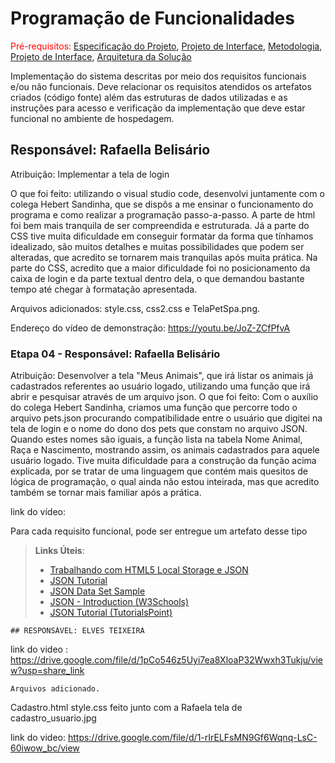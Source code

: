 # Programação de Funcionalidades

<span style="color:red">Pré-requisitos: <a href="2-Especificação do Projeto.md"> Especificação do Projeto</a></span>, <a href="3-Projeto de Interface.md"> Projeto de Interface</a>, <a href="4-Metodologia.md"> Metodologia</a>, <a href="3-Projeto de Interface.md"> Projeto de Interface</a>, <a href="5-Arquitetura da Solução.md"> Arquitetura da Solução</a>

Implementação do sistema descritas por meio dos requisitos funcionais e/ou não funcionais. Deve relacionar os requisitos atendidos os artefatos criados (código fonte) além das estruturas de dados utilizadas e as instruções para acesso e verificação da implementação que deve estar funcional no ambiente de hospedagem.

## Responsável: Rafaella Belisário
Atribuição: Implementar a tela de login
<p>O que foi feito: utilizando o visual studio code, desenvolvi juntamente com o colega Hebert Sandinha, que se dispôs a me ensinar o funcionamento do programa e como realizar a programação passo-a-passo. A parte de html foi bem mais tranquila de ser compreendida e estruturada. Já a parte do CSS tive muita dificuldade em conseguir formatar da forma que tínhamos idealizado, são muitos detalhes e muitas possibilidades que podem ser alteradas, que acredito se tornarem mais tranquilas após muita prática. Na parte do CSS, acredito que a maior dificuldade foi no posicionamento da caixa de login e da parte textual dentro dela, o que demandou bastante tempo até chegar à formatação apresentada.<p>
  
<p>Arquivos adicionados: style.css, css2.css e TelaPetSpa.png.
  
Endereço do vídeo de demonstração: https://youtu.be/JoZ-ZCfPfvA
  
### Etapa 04 - Responsável: Rafaella Belisário 
Atribuição: Desenvolver a tela "Meus Animais", que irá listar os animais já cadastrados referentes ao usuário logado, utilizando uma função que irá abrir e pesquisar através de um arquivo json.
O que foi feito: Com o auxílio do colega Hebert Sandinha, criamos uma função que percorre todo o arquivo pets.json procurando compatibilidade entre o usuário que digitei na tela de login e o nome do dono dos pets que constam no arquivo JSON. Quando estes nomes são iguais, a função lista na tabela Nome Animal, Raça e Nascimento, mostrando assim, os animais cadastrados para aquele usuário logado. Tive muita dificuldade para a construção da função acima explicada, por se tratar de uma linguagem que contém mais quesitos de lógica de programação, o qual ainda não estou inteirada, mas que acredito também se tornar mais familiar após a prática.
  
link do vídeo:

Para cada requisito funcional, pode ser entregue um artefato desse tipo

> **Links Úteis**:
>
> - [Trabalhando com HTML5 Local Storage e JSON](https://www.devmedia.com.br/trabalhando-com-html5-local-storage-e-json/29045)
> - [JSON Tutorial](https://www.w3resource.com/JSON)
> - [JSON Data Set Sample](https://opensource.adobe.com/Spry/samples/data_region/JSONDataSetSample.html)
> - [JSON - Introduction (W3Schools)](https://www.w3schools.com/js/js_json_intro.asp)
> - [JSON Tutorial (TutorialsPoint)](https://www.tutorialspoint.com/json/index.htm)

    ## RESPONSÁVEL: ELVES TEIXEIRA
    
 
  link do video : https://drive.google.com/file/d/1pCo546z5Uyi7ea8XloaP32Wwxh3Tukju/view?usp=share_link

    Arquivos adicionado.

  Cadastro.html
  style.css feito junto com a Rafaela
  tela de cadastro_usuario.jpg

  link do video: https://drive.google.com/file/d/1-rIrELFsMN9Gf6Wqnq-LsC-60iwow_bc/view
